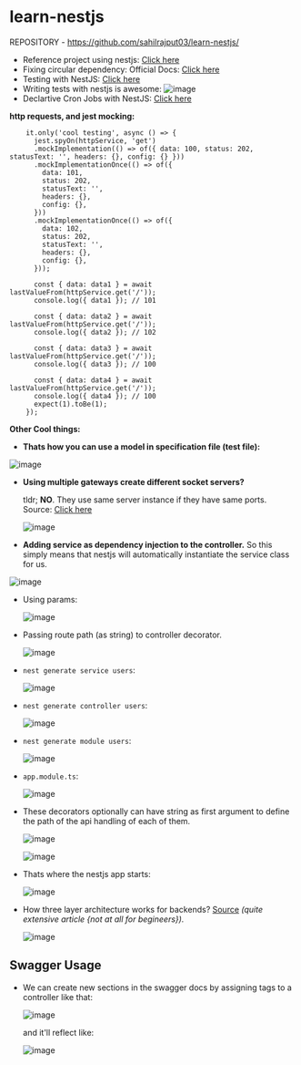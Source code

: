 # learn-nestjs

REPOSITORY - https://github.com/sahilrajput03/learn-nestjs/

- Reference project using nestjs: [Click here](https://docs.nestjs.com/fundamentals/circular-dependency)
- Fixing circular dependency: Official Docs: [Click here](https://docs.nestjs.com/fundamentals/circular-dependency)
- Testing with NestJS: [Click here](https://docs.nestjs.com/fundamentals/testing)
- Writing tests with nestjs is awesome: ![image](https://user-images.githubusercontent.com/31458531/185789321-6399c11f-e652-49fd-bf98-7e7a7217fdc1.png)
- Declartive Cron Jobs with NestJS: [Click here](https://docs.nestjs.com/techniques/task-scheduling#declarative-cron-jobs)

**http requests, and jest mocking:**

```
    it.only('cool testing', async () => {
      jest.spyOn(httpService, 'get')
      .mockImplementation(() => of({ data: 100, status: 202, statusText: '', headers: {}, config: {} }))
      .mockImplementationOnce(() => of({
        data: 101,
        status: 202,
        statusText: '',
        headers: {},
        config: {},
      }))
      .mockImplementationOnce(() => of({
        data: 102,
        status: 202,
        statusText: '',
        headers: {},
        config: {},
      }));

      const { data: data1 } = await lastValueFrom(httpService.get('/'));
      console.log({ data1 }); // 101

      const { data: data2 } = await lastValueFrom(httpService.get('/'));
      console.log({ data2 }); // 102

      const { data: data3 } = await lastValueFrom(httpService.get('/'));
      console.log({ data3 }); // 100

      const { data: data4 } = await lastValueFrom(httpService.get('/'));
      console.log({ data4 }); // 100
      expect(1).toBe(1);
    });
```

**Other Cool things:**

- **Thats how you can use a model in specification file (test file):**

![image](https://user-images.githubusercontent.com/31458531/211314067-f5feadd3-8dec-439c-8000-231bda4aec5e.png)

- **Using multiple gateways create different socket servers?**

  tldr; **NO**. They use same server instance if they have same ports. Source: [Click here](https://stackoverflow.com/questions/53123523/nestjs-multiple-websocketgateway)

  ![image](https://user-images.githubusercontent.com/31458531/204883573-4d714721-8e8e-4d08-9510-1e52e556bbd8.png)


- **Adding service as dependency injection to the controller.** So this simply means that nestjs will automatically instantiate the service class for us.

![image](https://user-images.githubusercontent.com/31458531/185787421-76aa1b8d-1970-4a95-845c-f14bd800faf1.png)

- Using params:

  ![image](https://user-images.githubusercontent.com/31458531/185787176-9fda4ebe-6c26-4a5e-9031-b5f37259fc57.png)

- Passing route path (as string) to controller decorator. 

  ![image](https://user-images.githubusercontent.com/31458531/185787160-4ec386bc-3b3a-47fe-858c-38baf7cc6f7a.png)

- `nest generate service users`:

  ![image](https://user-images.githubusercontent.com/31458531/185787155-f357065a-aa88-44e2-b16e-0f07a49feae5.png)

- `nest generate controller users`:

  ![image](https://user-images.githubusercontent.com/31458531/185787152-77a0bcdb-8520-4939-8a06-d9ffd4aae169.png)

- `nest generate module users`:

  ![image](https://user-images.githubusercontent.com/31458531/185787148-03299c85-dd7b-45ca-aa5c-711a70608bdf.png)

- `app.module.ts`:

  ![image](https://user-images.githubusercontent.com/31458531/185787137-35d8d1b5-b3c8-40aa-ac44-92efc79d2ea0.png)

- These decorators optionally can have string as first argument to define the path of the api handling of each of them.

  ![image](https://user-images.githubusercontent.com/31458531/185788962-8b4bad04-78e2-4f23-9c1c-16389498f8d7.png)

  ![image](https://user-images.githubusercontent.com/31458531/185788968-eec6bfae-2d0e-4d0a-a6ce-b75273b1be7e.png)


- Thats where the nestjs app starts:

  ![image](https://user-images.githubusercontent.com/31458531/185788213-f7de6a1b-5783-449c-bcb4-7fb65e7688dc.png)

- How three layer architecture works for backends? [Source](https://dev.to/santypk4/bulletproof-node-js-project-architecture-4epf) *(quite extensive article {not at all for begineers}).*

  ![image](https://user-images.githubusercontent.com/31458531/185788741-0137266c-1558-4beb-b8f5-4599237ae6cc.png)


## Swagger Usage

- We can create new sections in the swagger docs by assigning tags to a controller like that:

  ![image](https://user-images.githubusercontent.com/31458531/185791435-8201d36f-f3cc-420e-9574-9ecda74f0f9d.png)

  and it'll reflect like:

  ![image](https://user-images.githubusercontent.com/31458531/185791444-159f579a-802f-4b01-8ffd-b1cd255b5073.png)

